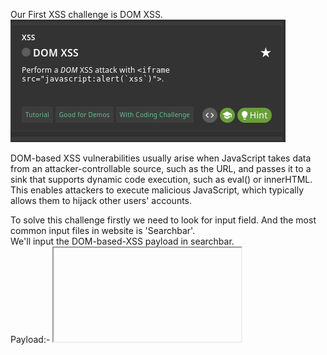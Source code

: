 Our First XSS challenge is DOM XSS. 
![My Images](Images/DOMXSS.png)  

DOM-based XSS vulnerabilities usually arise when JavaScript takes data from an attacker-controllable source, such as the URL, and passes it to a sink that supports dynamic code execution, such as eval() or innerHTML. This enables attackers to execute malicious JavaScript, which typically allows them to hijack other users' accounts.  

To solve this challenge firstly we need to look for input field. And the most common input files in website is 'Searchbar'.  
We'll input the DOM-based-XSS payload in searchbar.  
Payload:- <iframe src="javascript:alert(`xss`)">X --> Hit Enter.
![My Images](Images/DOMSolve.png)

Congratulations..........  
our first Challenge is Solved.
